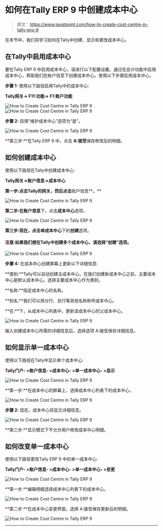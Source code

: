 # 如何在Tally ERP 9 中创建成本中心

> 原文：<https://www.javatpoint.com/how-to-create-cost-centre-in-tally-erp-9>

在本节中，我们将学习如何在Tally中创建、显示和更改成本中心。

## 在Tally中启用成本中心

要在Tally ERP 9 中启用成本中心，请进行以下配置设置。通过在会计功能中启用成本中心，帮助我们在帐户信息下创建成本中心。使用以下步骤启用成本中心。

**步骤 1:** 使用以下路径启用Tally中的成本中心:

**Tally网关→ F11:功能→ F1:账户功能**

![How to Create Cost Centre in Tally ERP 9](img/2eaefa730577c388a78fea32a4f5b141.png)
![How to Create Cost Centre in Tally ERP 9](img/2667a5fedaa5c3778d3b9a3befd62ea9.png)

**步骤 2:** 启用“维护成本中心”选项为“是”。

![How to Create Cost Centre in Tally ERP 9](img/1c2ec31cce81c2bbd19b1b6ee601b68b.png)

**第三步:**在Tally ERP 9 中，点击 **A:接受**保存修改后的明细。

## 如何创建成本中心

使用以下路径在Tally中创建成本中心:

**Tally网关→账户信息→成本中心**

**第一步:**点击Tally的**网关，然后点击**账户信息**。**

![How to Create Cost Centre in Tally ERP 9](img/085209c02067301c4c6e261ffc4e8c74.png)

**第二步:**在**账户信息**下，点击**成本中心**选项。

![How to Create Cost Centre in Tally ERP 9](img/1294f2b931b784a7f51957e1005e906f.png)

**第三步:**现在，点击**单成本中心**下的**创建**选项。

#### 注意:如果我们想在Tally中创建多个成本中心，请选择“创建”选项。

![How to Create Cost Centre in Tally ERP 9](img/a053153ecd1538d1a2e3cdc9576b5f97.png)

**步骤 4:** 在成本中心创建屏幕上更新以下详细信息:

**类别:**Tally可以自动创建主成本中心。在我们创建新成本中心之前，主要成本中心是默认成本中心。选择主要成本中心作为类别。

**名称:**指定成本中心的名称。

**别名:**我们可以用分行、总行等其他名称称呼成本中心。

**在:**下，从成本中心列表中，更新该成本中心的父成本中心。

![How to Create Cost Centre in Tally ERP 9](img/44a9c050a98ae4f3e2978f5a659d54de.png)

输入创建成本中心所需的详细信息后，选择选项 A:接受保存详细信息。

## 如何显示单一成本中心

使用以下路径在Tally中显示单个成本中心:

**Tally门户- >账户信息- >成本中心- >单一成本中心- >显示**

![How to Create Cost Centre in Tally ERP 9](img/c3c58938012c2d12dd837f645b4b5ca3.png)

**第一步:**在成本中心的屏幕上，选择成本中心列表下的成本中心。

![How to Create Cost Centre in Tally ERP 9](img/d4eedf828c6ffedc087e753141bdd9c6.png)

**步骤 2:** 现在，成本中心将显示详细信息。

![How to Create Cost Centre in Tally ERP 9](img/60d387385b72b251f5fbd7f9026d4cf8.png)

**第三步:**显示模式下不允许用户修改成本中心明细。

## 如何改变单一成本中心

使用以下路径更改Tally ERP 9 中的单一成本中心:

**Tally门户- >账户信息- >成本中心- >单一成本中心- >变更**

![How to Create Cost Centre in Tally ERP 9](img/b3a7333538aebd5e009b71cc3879b865.png)

**第一步:**编辑明细选择成本中心列表下的成本中心。

![How to Create Cost Centre in Tally ERP 9](img/593b4cb0d8531b818e4df4ed19d832f4.png)

**第二步:**在成本中心变更界面，选择 A:接受保存更新后的明细。

![How to Create Cost Centre in Tally ERP 9](img/edb0db52b69174156d1b455a6c7a3dfe.png)

* * *
